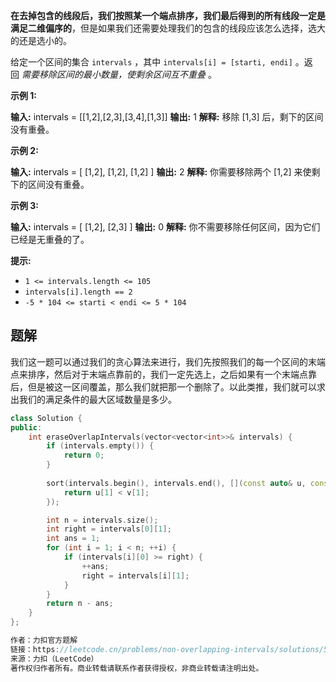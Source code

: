 **在去掉包含的线段后，我们按照某一个端点排序，我们最后得到的所有线段一定是满足二维偏序的**，但是如果我们还需要处理我们的包含的线段应该怎么选择，选大的还是选小的。

给定一个区间的集合 `intervals` ，其中 `intervals[i] = [starti, endi]` 。返回 _需要移除区间的最小数量，使剩余区间互不重叠_ 。

**示例 1:**

**输入:** intervals = [[1,2],[2,3],[3,4],[1,3]]
**输出:** 1
**解释:** 移除 [1,3] 后，剩下的区间没有重叠。

**示例 2:**

**输入:** intervals = [ [1,2], [1,2], [1,2] ]
**输出:** 2
**解释:** 你需要移除两个 [1,2] 来使剩下的区间没有重叠。

**示例 3:**

**输入:** intervals = [ [1,2], [2,3] ]
**输出:** 0
**解释:** 你不需要移除任何区间，因为它们已经是无重叠的了。

**提示:**

- `1 <= intervals.length <= 105`
- `intervals[i].length == 2`
- `-5 * 104 <= starti < endi <= 5 * 104`


## 题解
我们这一题可以通过我们的贪心算法来进行，我们先按照我们的每一个区间的末端点来排序，然后对于末端点靠前的，我们一定先选上，之后如果有一个末端点靠后，但是被这一区间覆盖，那么我们就把那一个删除了。以此类推，我们就可以求出我们的满足条件的最大区域数量是多少。

```cpp
class Solution {
public:
    int eraseOverlapIntervals(vector<vector<int>>& intervals) {
        if (intervals.empty()) {
            return 0;
        }
        
        sort(intervals.begin(), intervals.end(), [](const auto& u, const auto& v) {
            return u[1] < v[1];
        });

        int n = intervals.size();
        int right = intervals[0][1];
        int ans = 1;
        for (int i = 1; i < n; ++i) {
            if (intervals[i][0] >= right) {
                ++ans;
                right = intervals[i][1];
            }
        }
        return n - ans;
    }
};

作者：力扣官方题解
链接：https://leetcode.cn/problems/non-overlapping-intervals/solutions/541543/wu-zhong-die-qu-jian-by-leetcode-solutio-cpsb/
来源：力扣（LeetCode）
著作权归作者所有。商业转载请联系作者获得授权，非商业转载请注明出处。
```
